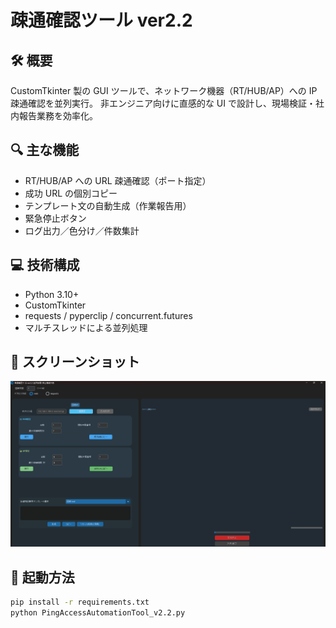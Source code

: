 # 疎通確認ツール ver2.2

## 🛠 概要

CustomTkinter 製の GUI ツールで、ネットワーク機器（RT/HUB/AP）への IP 疎通確認を並列実行。
非エンジニア向けに直感的な UI で設計し、現場検証・社内報告業務を効率化。

## 🔍 主な機能

- RT/HUB/AP への URL 疎通確認（ポート指定）
- 成功 URL の個別コピー
- テンプレート文の自動生成（作業報告用）
- 緊急停止ボタン
- ログ出力／色分け／件数集計

## 💻 技術構成

- Python 3.10+
- CustomTkinter
- requests / pyperclip / concurrent.futures
- マルチスレッドによる並列処理

## 📸 スクリーンショット

![screenshot](assets/screenshot1.png)

## 🔧 起動方法

```bash
pip install -r requirements.txt
python PingAccessAutomationTool_v2.2.py
```
